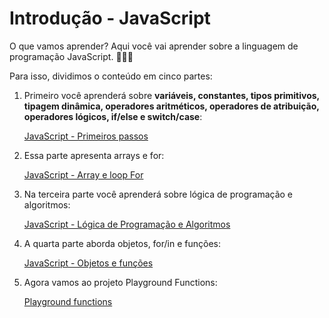 # Introdução - JavaScript

O que vamos aprender?
Aqui você vai aprender sobre a linguagem de programação JavaScript. 🚀🚀🚀

Para isso, dividimos o conteúdo em cinco partes:

1. Primeiro você aprenderá sobre <b>variáveis, constantes, tipos primitivos, tipagem dinâmica, operadores aritméticos, operadores de atribuição, operadores lógicos, if/else e switch/case</b>:

   [JavaScript - Primeiros passos](https://app.betrybe.com/learn/course/5e938f69-6e32-43b3-9685-c936530fd326/module/fc998c60-386e-46bc-83ca-4269beb17e17/section/4791fd2b-f154-4c25-b4eb-cef521db8e61/day/4d27192a-747a-4653-ae3b-8a0fde2926bd/lesson/4add97dc-f215-456c-93a2-d27ce38a573f)

2. Essa parte apresenta arrays e for:

   [JavaScript - Array e loop For](https://app.betrybe.com/learn/course/5e938f69-6e32-43b3-9685-c936530fd326/module/fc998c60-386e-46bc-83ca-4269beb17e17/section/4791fd2b-f154-4c25-b4eb-cef521db8e61/day/93d3326f-99ca-47cf-99d8-e93baa78a169/lesson/18b3e26a-b2b4-4100-b846-81e3b2a092a0)

3. Na terceira parte você aprenderá sobre lógica de programação e algoritmos:

   [JavaScript - Lógica de Programação e Algoritmos](https://app.betrybe.com/learn/course/5e938f69-6e32-43b3-9685-c936530fd326/module/fc998c60-386e-46bc-83ca-4269beb17e17/section/4791fd2b-f154-4c25-b4eb-cef521db8e61/day/e7b69d1f-3323-44a7-9d1b-0e49abc85d22/lesson/5ad0de0e-329a-4c78-8d58-05372048ac01)

4. A quarta parte aborda objetos, for/in e funções:

   [JavaScript - Objetos e funções](https://app.betrybe.com/learn/course/5e938f69-6e32-43b3-9685-c936530fd326/module/fc998c60-386e-46bc-83ca-4269beb17e17/section/4791fd2b-f154-4c25-b4eb-cef521db8e61/day/e7b69d1f-3323-44a7-9d1b-0e49abc85d22/lesson/5ad0de0e-329a-4c78-8d58-05372048ac01)

5. Agora vamos ao projeto Playground Functions:

   [Playground functions](https://app.betrybe.com/learn/course/5e938f69-6e32-43b3-9685-c936530fd326/module/fc998c60-386e-46bc-83ca-4269beb17e17/section/4791fd2b-f154-4c25-b4eb-cef521db8e61/day/403a50f2-32c4-42a9-86aa-2dc1e6164428/lesson/c4770727-f9a7-4b95-9aa6-1824a0e61a26)
